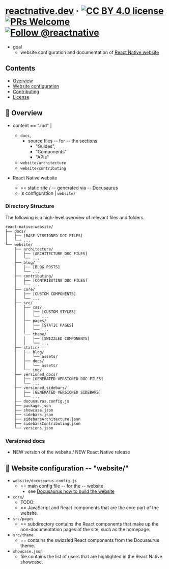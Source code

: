 # [reactnative.dev](https://reactnative.dev/) &middot; [![CC BY 4.0 license](https://img.shields.io/badge/license-CC%20BY%204.0-blue.svg)](LICENSE-docs) [![PRs Welcome](https://img.shields.io/badge/PRs-welcome-brightgreen.svg)](CONTRIBUTING.md) <a href="https://twitter.com/intent/follow?screen_name=reactnative"><img src="https://img.shields.io/twitter/follow/reactnative.svg?label=Follow%20@reactnative" alt="Follow @reactnative" /></a>

* goal
  * website configuration and documentation of [React Native website](https://reactnative.dev/)

## Contents

- [Overview](#-overview)
- [Website configuration](#-website-configuration)
- [Contributing](#-contributing)
- [License](#-license)

## 📖 Overview

* content == ".md" |
  * `docs`,
    * source files -- for -- the sections 
      * "Guides",
      * "Components"
      * "APIs"
  * `website/architecture` 
  * `website/contributing`

* React Native website
  * == static site / -- generated via -- [Docusaurus](https://docusaurus.io/)
  * 's configuration | `website/`

### Directory Structure

The following is a high-level overview of relevant files and folders.

```
react-native-website/
├── docs/
│   ├── [BASE VERSIONED DOC FILES]
│   └── ...
└── website/
    ├── architecture/
    │   ├── [ARCHITECTURE DOC FILES]
    │   └── ...
    ├── blog/
    │   ├── [BLOG POSTS]
    │   └── ...
    ├── contributing/
    │   ├── [CONTRIBUTING DOC FILES]
    │   └── ...
    ├── core/
    │   ├── [CUSTOM COMPONENTS]
    │   └── ...
    ├── src/
    │   ├── css/
    │   │   ├── [CUSTOM STYLES]
    │   │   └── ...
    │   ├── pages/
    │   │   ├── [STATIC PAGES]
    │   │   └── ...
    │   └── theme/
    │   │   ├── [SWIZZLED COMPONENTS]
    │   │   └── ...
    ├── static/
    │   ├── blog/
    │   │   └── assets/
    │   ├── docs/
    │   │   └── assets/
    │   └── img/
    ├── versioned_docs/
    │   ├── [GENERATED VERSIONED DOC FILES]
    │   └── ...
    ├── versioned_sidebars/
    │   ├── [GENERATED VERSIONED SIDEBARS]
    │   └── ...
    ├── docusaurus.config.js
    ├── package.json
    ├── showcase.json
    ├── sidebars.json
    ├── sidebarsArchitecture.json
    ├── sidebarsContributing.json
    └── versions.json
```

### Versioned docs

* NEW version of the website / NEW React Native release 

## 🔧 Website configuration -- "website/"

* `website/docusaurus.config.js`
  * == main config file -- for the -- website
    * see [Docusaurus how to build the website](https://v2.docusaurus.io/docs/configuration)
* `core/`
  * TODO:
  * == JavaScript and React components that are the core part of the website.
* `src/pages`
  * == subdirectory contains the React components that make up the non-documentation pages of the site, such as the homepage.
* `src/theme`
  * == contains the swizzled React components from the Docusaurus theme.
* `showcase.json`
  * file contains the list of users that are highlighted in the React Native showcase.

